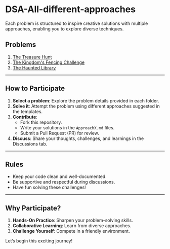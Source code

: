 # DSA-All-different-approaches
Each problem is structured to inspire creative solutions with multiple approaches, enabling you to explore diverse techniques.


## Problems
1. [The Treasure Hunt](Treasure_Hunt/README.md)
2. [The Kingdom's Fencing Challenge](Kingdom_Fencing/README.md)
3. [The Haunted Library](Haunted_Library/README.md)

---

## How to Participate
1. **Select a problem**: Explore the problem details provided in each folder.
2. **Solve it**: Attempt the problem using different approaches suggested in the templates.
3. **Contribute**:
   - Fork this repository.
   - Write your solutions in the `ApproachX.md` files.
   - Submit a Pull Request (PR) for review.
4. **Discuss**: Share your thoughts, challenges, and learnings in the Discussions tab.

---

## Rules
- Keep your code clean and well-documented.
- Be supportive and respectful during discussions.
- Have fun solving these challenges!

---

## Why Participate?
1. **Hands-On Practice**: Sharpen your problem-solving skills.
2. **Collaborative Learning**: Learn from diverse approaches.
3. **Challenge Yourself**: Compete in a friendly environment.

Let’s begin this exciting journey!


